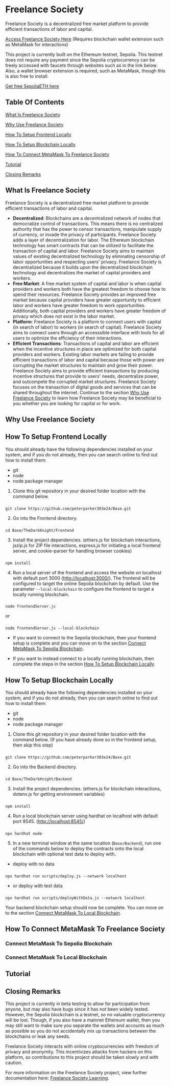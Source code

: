 # Freelance Society

Freelance Society is a decentralized free market platform to provide efficient transactions of labor and capital.

[Access Freelance Society Here](https://peterparker303e24.github.io/Base/TheDarkKnight/Frontend/index.html) (Requires blockchain wallet extension such as MetaMask for interactions)

This project is currently built on the Ethereum testnet, Sepolia. This testnet does not require any payment since the Sepolia cryptocurrency can be freely accessed with faucets through websites such as in the link below. Also, a wallet browser extension is required, such as MetaMask, though this is also free to install.

[Get free SepoliaETH here](https://faucetlink.to/sepolia)

## Table Of Contents

[What Is Freelance Society](#what-is-freelance-society)

[Why Use Freelance Society](#why-use-freelance-society)

[How To Setup Frontend Locally](#how-to-setup-frontend-locally)

[How To Setup Blockchain Locally](#how-to-setup-blockchain-locally)

[How To Connect MetaMask To Freelance Society](#how-to-connect-metamask-to-freelance-society)

[Tutorial](#tutorial)

[Closing Remarks](#closing-remarks)

## What Is Freelance Society

Freelance Society is a decentralized free market platform to provide efficient transactions of labor and capital.

- **Decentralized**: Blockchains are a decentralized network of nodes that democratize control of transactions. This means there is no centralized authority that has the power to censor transactions, manipulate supply of currency, or invade the privacy of participants. Freelance Society adds a layer of decentralization for labor. The Ethereum blockchain technology has smart contracts that can be utilized to facilitate the transaction of capital and labor. Freelance Society aims to maintain values of existing decentralized technology by eliminating censorship of labor opportunities and respecting users' privacy. Freelance Society is decentralized because it builds upon the decentralized blockchain technology and decentralizes the market of capital providers and workers.
- **Free Market**: A free market system of capital and labor is when capital providers and workers both have the greatest freedom to choose how to spend their resources. Freelance Society provides an improved free market because capital providers have greater opportunity to efficient labor and workers have greater freedom to work opportunities. Additionally, both capital providers and workers have greater freedom of privacy which does not exist in the labor market.
- **Platform**: Freelance Society is a platform to connect users with capital (in search of labor) to workers (in search of capital). Freelance Society aims to connect users through an accesssible interface with tools for all users to optimize the efficiency of their interactions.
- **Efficient Transactions**: Transactions of capital and labor are efficient when the incentive structures in place are optimized for both capital providers and workers. Existing labor markets are failing to provide efficient transactions of labor and capital because those with power are corrupting the market structures to maintain and grow their power. Freelance Society aims to provide efficient transactions by producing incentive structures that provide to users' needs, decentralize power, and outcompete the corrupted market structures. Freelance Society focuses on the transaction of digital goods and services that can be shared throughout the internet. Continue to the section [Why Use Freelance Society](#why-use-freelance-society) to learn how Freelance Society may be beneficial to you whether you are looking for capital or for work. 

## Why Use Freelance Society

## How To Setup Frontend Locally

You should already have the following dependencies installed on your system, and if you do not already, then you can search online to find out how to install them:
- git
- node
- node package manager

1. Clone this git repository in your desired folder location with the command below.

###
    git clone https://github.com/peterparker303e24/Base.git

2. Go into the Frontend directory.

###
    cd Base/TheDarkKnight/Frontend

3. Install the project dependencies. (ethers.js for blockchain interactions, jszip.js for ZIP file interactions, express.js for initiating a local frontend server, and cookie-parser for handling browser cookies)

###
    npm install

4. Run a local server of the frontend and access the website on localhost with default port 3000 ([http://localhost:3000/](http://localhost:3000/)). The frontend will be configured to target the online Sepolia blockchain by default. Use the parameter `--local-blockchain` to configure the frontend to target a locally running blockchain.

###
    node frontendServer.js

or

###
    node frontendServer.js --local-blockchain

- If you want to connect to the Sepolia blockchain, then your frontend setup is complete and you can move on to the section [Connect MetaMask To Sepolia Blockchain](#connect-metamask-to-sepolia-blockchain).

- If you want to instead connect to a locally running blockchain, then complete the steps in the section [How To Setup Blockchain Locally](#how-to-setup-blockchain-locally).

## How To Setup Blockchain Locally

You should already have the following dependencies installed on your system, and if you do not already, then you can search online to find out how to install them:
- git
- node
- node package manager

1. Clone this git repository in your desired folder location with the command below. (If you have already done so in the frontend setup, then skip this step)

###
    git clone https://github.com/peterparker303e24/Base.git

2. Go into the Backend directory.

###
    cd Base/TheDarkKnight/Backend

3. Install the project dependencies. (ethers.js for blockchain interactions, dotenv.js for getting environment variables)

###
    npm install

4. Run a local blockchain server using hardhat on localhost with default port 8545. ([http://localhost:8545/](http://localhost:8545/))

###
    npx hardhat node

5. In a new terminal window at the same location (`Base/Backend`), run one of the commands below to deploy the contracts onto the local blockchain with optional test data to deploy with.

- deploy with no data

###
    npx hardhat run scripts/deploy.js --network localhost

- or deploy with test data

###
    npx hardhat run scripts/deployWithData.js --network localhost

Your backend blockchain setup should now be complete. You can move on to the section [Connect MetaMask To Local Blockchain](#connect-metamask-to-local-blockchain).

## How To Connect MetaMask To Freelance Society

### Connect MetaMask To Sepolia Blockchain

### Connect MetaMask To Local Blockchain

## Tutorial

## Closing Remarks

This project is currently in beta testing to allow for participation from anyone, but may also have bugs since it has not been widely tested. However, the Sepolia blockchain is a testnet, so no valuable cryptocurrency will be lost. Though, if you also have a mainnet Ethereum wallet, then you may still want to make sure you separate the wallets and accounts as much as possible so you do not accidentally mix up transactions between the blockchains or leak any seeds.

Freelance Society interacts with online cryptocurrencies with freedom of privacy and anonymity. This incentivizes attacks from hackers on this platform, so contributions to this project should be taken slowly and with caution.

For more information on the Freelance Society project, view further documentation here: [Freelance Society Learning](https://peterparker303e24.github.io/Base/TheDarkKnight/Frontend/pages/learning/theory/freelanceSociety.html).
